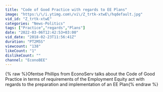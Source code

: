 ```yaml
---
title: "Code of Good Practice with regards to EE Plans"
image: "https:\/\/i.ytimg.com\/vi\/Z_trtk-xtwE\/hqdefault.jpg"
vid_id: "Z_trtk-xtwE"
categories: "News-Politics"
tags: ["Practice","regards","Plans"]
date: "2022-03-06T12:42:53+03:00"
vid_date: "2018-02-23T11:56:41Z"
duration: "PT2M5S"
viewcount: "138"
likeCount: "1"
dislikeCount: ""
channel: "EconoBEE"
---
```

{% raw %}Ofentse Phillips from EconoServ talks about the Code of Good Practice in terms of requirements of the Employment Equity act with regards to the preparation and implementation of an EE Plan{% endraw %}
